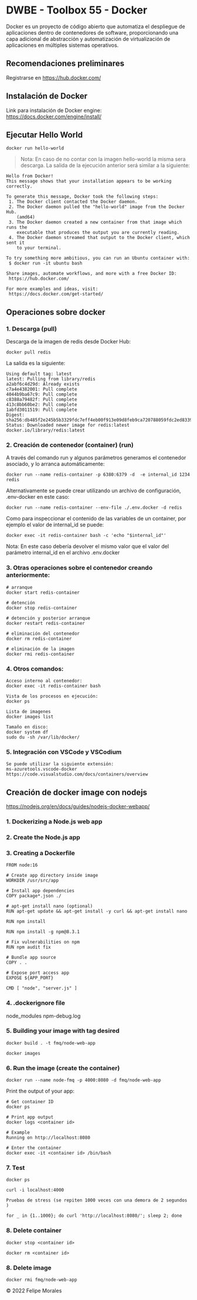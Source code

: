 # DWBE - Toolbox 55 - Docker
Docker es un proyecto de código abierto que automatiza el despliegue de aplicaciones dentro de contenedores de software, proporcionando una capa adicional de abstracción y automatización de virtualización de aplicaciones en múltiples sistemas operativos.


## Recomendaciones preliminares
Registrarse en https://hub.docker.com/


## Instalación de Docker

Link para instalación de Docker engine: https://docs.docker.com/engine/install/

## Ejecutar Hello World

    docker run hello-world

  > Nota: En caso de no contar con la imagen hello-world la misma sera descarga.
  > La salida de la ejecución anterior será similar a la siguiente:

    Hello from Docker!
    This message shows that your installation appears to be working correctly.
    
    To generate this message, Docker took the following steps:
     1. The Docker client contacted the Docker daemon.
     2. The Docker daemon pulled the "hello-world" image from the Docker Hub.
        (amd64)
     3. The Docker daemon created a new container from that image which runs the
        executable that produces the output you are currently reading.
     4. The Docker daemon streamed that output to the Docker client, which sent it
        to your terminal.
    
    To try something more ambitious, you can run an Ubuntu container with:
     $ docker run -it ubuntu bash
    
    Share images, automate workflows, and more with a free Docker ID:
     https://hub.docker.com/
    
    For more examples and ideas, visit:
     https://docs.docker.com/get-started/ 
    

## Operaciones sobre docker

### 1. Descarga (pull)
Descarga de la imagen de redis desde Docker Hub:

   ```docker pull redis```
   

La salida es la siguiente:

    Using default tag: latest
    latest: Pulling from library/redis
    a2abf6c4d29d: Already exists 
    c7a4e4382001: Pull complete 
    4044b9ba67c9: Pull complete 
    c8388a79482f: Pull complete 
    413c8bb60be2: Pull complete 
    1abfd3011519: Pull complete 
    Digest: sha256:db485f2e245b5b3329fdc7eff4eb00f913e09d8feb9ca720788059fdc2ed8339
    Status: Downloaded newer image for redis:latest
    docker.io/library/redis:latest


### 2. Creación de contenedor (container) (run)
A través del comando run y algunos parámetros generamos el contenedor asociado, y lo arranca automáticamente:

    docker run --name redis-container -p 6380:6379 -d  -e internal_id 1234 redis

Alternativamente se puede crear utilizando un archivo de configuración, .env-docker en este caso:

    docker run --name redis-container --env-file ./.env.docker -d redis

Como para inspeccionar el contenido de las variables de un container, por ejemplo el valor de internal_id se puede:

    docker exec -it redis-container bash -c 'echo "$internal_id"'

Nota: En este caso debería devolver el mismo valor que el valor del parámetro internal_id en el archivo .env.docker


### 3. Otras operaciones sobre el contenedor creando anteriormente:

    # arranque
    docker start redis-container

    # detención
    docker stop redis-container

    # detención y posterior arranque
    docker restart redis-container

    # eliminación del contenedor
    docker rm redis-container

    # eliminación de la imagen
    docker rmi redis-container


### 4. Otros comandos:

    Acceso interno al contenedor:
    docker exec -it redis-container bash

    Vista de los procesos en ejecución:
    docker ps

    Lista de imagenes
    docker images list

    Tamaño en disco:
    docker system df
    sudo du -sh /var/lib/docker/

### 5. Integración con VSCode y VSCodium

    Se puede utilizar la siguiente extensión:
    ms-azuretools.vscode-docker
    https://code.visualstudio.com/docs/containers/overview


## Creación de docker image con nodejs
https://nodejs.org/en/docs/guides/nodejs-docker-webapp/

### 1. Dockerizing a Node.js web app
### 2. Create the Node.js app
### 3. Creating a Dockerfile
```
FROM node:16

# Create app directory inside image
WORKDIR /usr/src/app

# Install app dependencies
COPY package*.json ./

# apt-get install nano (optional)
RUN apt-get update && apt-get install -y curl && apt-get install nano

RUN npm install

RUN npm install -g npm@8.3.1

# Fix vulnerabilities on npm
RUN npm audit fix

# Bundle app source
COPY . .

# Expose port access app
EXPOSE ${APP_PORT}

CMD [ "node", "server.js" ]
```
### 4. .dockerignore file

node_modules
npm-debug.log

### 5. Building your image with tag desired

    docker build . -t fmq/node-web-app

    docker images

### 6. Run the image (create the container)

    docker run --name node-fmq -p 4000:8080 -d fmq/node-web-app

Print the output of your app:

    # Get container ID
    docker ps

    # Print app output
    docker logs <container id>

    # Example
    Running on http://localhost:8080

    # Enter the container
    docker exec -it <container id> /bin/bash

### 7. Test

    docker ps

    curl -i localhost:4000

    Pruebas de stress (se repiten 1000 veces con una demora de 2 segundos )

    for _ in {1..1000}; do curl 'http://localhost:8080/'; sleep 2; done


### 8. Delete container

    docker stop <container id>

    docker rm <container id>

### 8. Delete image

    docker rmi fmq/node-web-app



<div class="footer">
    &copy; 2022 Felipe Morales
</div>